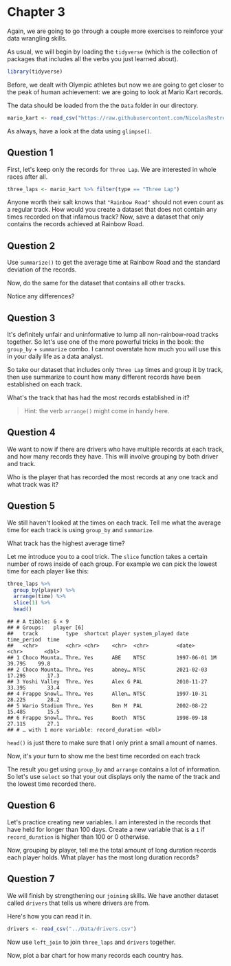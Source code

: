 # Chapter 3 

Again, we are going to go through a couple more exercises to reinforce your data wrangling skills. 

As usual, we will begin by loading the `tidyverse` (which is the collection of packages that includes all the verbs you just learned about). 


```r
library(tidyverse)
```

Before, we dealt with Olympic athletes but now we are going to get closer to the peak of human achievement: we are going to look at Mario Kart records. 

The data should be loaded from the the `Data` folder in our directory. 


```r
mario_kart <- read_csv("https://raw.githubusercontent.com/NicolasRestrep/223_course/main/Data/world_records.csv")
```

As always, have a look at the data using `glimpse()`. 

## Question 1 

First, let's keep only the records for `Three Lap`. We are interested in whole races after all. 


```r
three_laps <- mario_kart %>% filter(type == "Three Lap")
```


Anyone worth their salt knows that `"Rainbow Road"` should not even count as a regular track. How would you create a dataset that does not contain any times recorded on that infamous track? Now, save a dataset that only contains the records achieved at Rainbow Road.




## Question 2 

Use `summarize()` to get the average time at Rainbow Road and the standard deviation of the records. 

Now, do the same for the dataset that contains all other tracks. 

Notice any differences? 

## Question 3 

It's definitely unfair and uninformative to lump all non-rainbow-road tracks together. So let's use one of the more powerful tricks in the book: the `group_by` + `summarize` combo. I cannot overstate how much you will use this in your daily life as a data analyst. 

So take our dataset that includes only `Three Lap` times and group it by track, then use summarize to count how many different records have been established on each track. 

What's the track that has had the most records established in it? 

> Hint: the verb `arrange()` might come in handy here.

## Question 4 

We want to now if there are drivers who have multiple records at each track, and how many records they have. This will involve grouping by both driver and track. 

Who is the player that has recorded the most records at any one track and what track was it?

## Question 5 

We still haven't looked at the times on each track. Tell me what the average time for each track is using `group_by` and `summarize`.

What track has the highest average time?

Let me introduce you to a cool trick. The `slice` function takes a certain number of rows inside of each group. For example we can pick the lowest time for each player like this: 


```r
three_laps %>% 
  group_by(player) %>% 
  arrange(time) %>% 
  slice(1) %>% 
  head()
```

```
## # A tibble: 6 × 9
## # Groups:   player [6]
##   track         type  shortcut player system_played date       time_period  time
##   <chr>         <chr> <chr>    <chr>  <chr>         <date>     <chr>       <dbl>
## 1 Choco Mounta… Thre… Yes      ABE    NTSC          1997-06-01 1M 39.79S    99.8
## 2 Choco Mounta… Thre… Yes      abney… NTSC          2021-02-03 17.29S       17.3
## 3 Yoshi Valley  Thre… Yes      Alex G PAL           2010-11-27 33.39S       33.4
## 4 Frappe Snowl… Thre… Yes      Allen… NTSC          1997-10-31 28.22S       28.2
## 5 Wario Stadium Thre… Yes      Ben M  PAL           2002-08-22 15.48S       15.5
## 6 Frappe Snowl… Thre… Yes      Booth  NTSC          1998-09-18 27.11S       27.1
## # … with 1 more variable: record_duration <dbl>
```

`head()` is just there to make sure that I only print a small amount of names. 

Now, it's your turn to show me the best time recorded on each track

The result you get using `group_by` and `arrange` contains a lot of information. So let's use `select` so that your out displays only the name of the track and the lowest time recorded there. 

## Question 6 

Let's practice creating new variables. I am interested in the records that have held for longer than 100 days. Create a new variable that is a `1` if `record_duration` is higher than 100 or 0 otherwise. 

Now, grouping by player, tell me the total amount of long duration records each player holds. What player has the most long duration records? 

## Question 7 

We will finish by strengthening our `joining` skills. We have another dataset called `drivers` that tells us where drivers are from. 

Here's how you can read it in. 


```r
drivers <- read_csv("../Data/drivers.csv")
```

Now use `left_join` to join `three_laps` and `drivers` together. 

Now, plot a bar chart for how many records each country has. 



